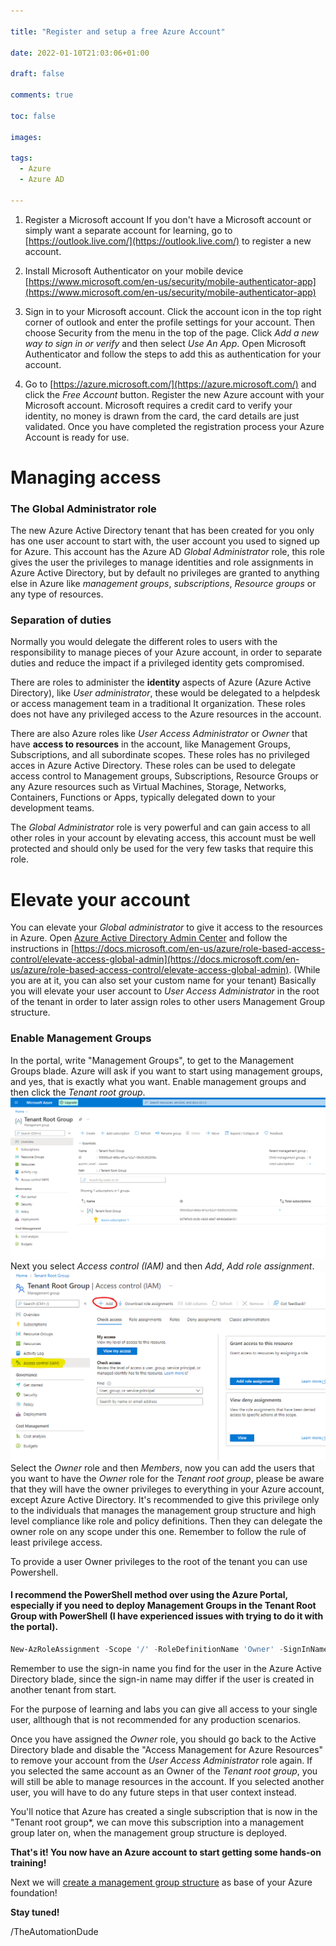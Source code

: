 ```yaml
--- 

title: "Register and setup a free Azure Account" 

date: 2022-01-10T21:03:06+01:00 

draft: false

comments: true 

toc: false

images:

tags:
  - Azure
  - Azure AD

--- 
```


1. Register a Microsoft account
If you don't have a Microsoft account or simply want a separate account for learning, go to [https://outlook.live.com/](https://outlook.live.com/) to register a new account.

2. Install Microsoft Authenticator on your mobile device [https://www.microsoft.com/en-us/security/mobile-authenticator-app](https://www.microsoft.com/en-us/security/mobile-authenticator-app)

3. Sign in to your Microsoft account. Click the account icon in the top right corner of outlook and enter the profile settings for your account. Then choose Security from the menu in the top of the page. Click *Add a new way to sign in or verify* and then select *Use An App*. Open Microsoft Authenticator and follow the steps to add this as authentication for your account.

4. Go to [https://azure.microsoft.com/](https://azure.microsoft.com/) and click the *Free Account* button. Register the new Azure account with your Microsoft account. Microsoft requires a credit card to verify your identity, no money is drawn from the card, the card details are just validated. Once you have completed the registration process your Azure Account is ready for use.

# Managing access
### The Global Administrator role
The new Azure Active Directory tenant that has been created for you only has one user account to start with, the user account you used to signed up for Azure. This account has the Azure AD *Global Administrator* role, this role gives the user the privileges to manage identities and role assignments in Azure Active Directory, but by default no privileges are granted to anything else in Azure like *management groups*, *subscriptions*, *Resource groups* or any type of resources. 

### Separation of duties
Normally you would delegate the different roles to users with the responsibility to manage pieces of your Azure account, in order to separate duties and reduce the impact if a privileged identity gets compromised.

There are roles to administer the **identity** aspects of Azure (Azure Active Directory), like *User administrator*, these would be delegated to a helpdesk or access management team in a traditional It organization. These roles does not have any privileged access to the Azure resources in the account.

There are also Azure roles like *User Access Administrator* or *Owner* that have **access to resources** in the account, like Management Groups, Subscriptions, and all subordinate scopes. These roles has no privileged acces in Azure Active Directory. These roles can be used to delegate access control to Management groups, Subscriptions, Resource Groups or any Azure resources such as Virtual Machines, Storage, Networks, Containers, Functions or Apps, typically delegated down to your development teams.

The *Global Administrator* role is very powerful and can gain access to all other roles in your account by elevating access, this account must be well protected and should only be used for the very few tasks that require this role.

# Elevate your account 
You can elevate your *Global administrator* to give it access to the resources in Azure. Open [Azure Active Directory Admin Center](https://aad.portal.azure.com/) and follow the instructions in [https://docs.microsoft.com/en-us/azure/role-based-access-control/elevate-access-global-admin](https://docs.microsoft.com/en-us/azure/role-based-access-control/elevate-access-global-admin). (While you are at it, you can also set your custom name for your tenant) Basically you will elevate your user account to *User Access Administrator* in the root of the tenant in order to later assign roles to other users Management Group structure. 


### Enable Management Groups
In the portal, write "Management Groups", to get to the Management Groups blade. Azure will ask if you want to start using management groups, and yes, that is exactly what you want. Enable management groups and then click the *Tenant root group*. 
![tenantrootgroup.png](tenantrootgroup.png)
Next you select *Access control (IAM)* and then *Add*, *Add role assignment*. ![rbac.png](rbac.png)
Select the *Owner* role and then *Members*, now you can add the users that you want to have the *Owner* role for the *Tenant root group*, please be aware that they will have the owner privileges to everything in your Azure account, except Azure Active Directory. It's recommended to give this privilege only to the individuals that manages the management group structure and high level compliance like role and policy definitions. Then they can delegate the owner role on any scope under this one. Remember to follow the rule of least privilege access. 

To provide a user Owner privileges to the root of the tenant you can use Powershell.
#### I recommend the PowerShell method over using the Azure Portal, especially if you need to deploy Management Groups in the Tenant Root Group with PowerShell (I have experienced issues with trying to do it with the portal).

```Powershell
New-AzRoleAssignment -Scope '/' -RoleDefinitionName 'Owner' -SignInName 'usersigninname@thetenantname.onmicrosoft.com'
```
Remember to use the sign-in name you find for the user in the Azure Active Directory blade, since the sign-in name may differ if the user is created in another tenant from start.

For the purpose of learning and labs you can give all access to your single user, allthough that is not recommended for any production scenarios.

Once you have assigned the *Owner* role, you should go back to the Active Directory blade and disable the "Access Management for Azure Resources" to remove your account from the *User Access Administrator* role again. If you selected the same account as an Owner of the *Tenant root group*, you will still be able to manage resources in the account. If you selected another user, you will have to do any future steps in that user context instead.

You'll notice that Azure has created a single subscription that is now in the "Tenant root group*, we can move this subscription into a management group later on, when the management group structure is deployed.

**That's it! You now have an Azure account to start getting some hands-on training!**

Next we will [create a management group structure](/blog/posts/managementgroups/) as base of your Azure foundation!

**Stay tuned!**

/TheAutomationDude
